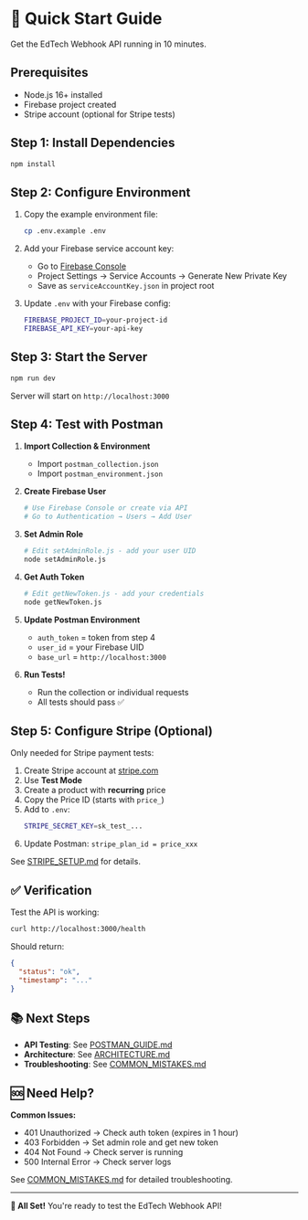 # 🚀 Quick Start Guide

Get the EdTech Webhook API running in 10 minutes.

## Prerequisites

- Node.js 16+ installed
- Firebase project created
- Stripe account (optional for Stripe tests)

## Step 1: Install Dependencies

```bash
npm install
```

## Step 2: Configure Environment

1. Copy the example environment file:
   ```bash
   cp .env.example .env
   ```

2. Add your Firebase service account key:
   - Go to [Firebase Console](https://console.firebase.google.com/)
   - Project Settings → Service Accounts → Generate New Private Key
   - Save as `serviceAccountKey.json` in project root

3. Update `.env` with your Firebase config:
   ```bash
   FIREBASE_PROJECT_ID=your-project-id
   FIREBASE_API_KEY=your-api-key
   ```

## Step 3: Start the Server

```bash
npm run dev
```

Server will start on `http://localhost:3000`

## Step 4: Test with Postman

1. **Import Collection & Environment**
   - Import `postman_collection.json`
   - Import `postman_environment.json`

2. **Create Firebase User**
   ```bash
   # Use Firebase Console or create via API
   # Go to Authentication → Users → Add User
   ```

3. **Set Admin Role**
   ```bash
   # Edit setAdminRole.js - add your user UID
   node setAdminRole.js
   ```

4. **Get Auth Token**
   ```bash
   # Edit getNewToken.js - add your credentials
   node getNewToken.js
   ```

5. **Update Postman Environment**
   - `auth_token` = token from step 4
   - `user_id` = your Firebase UID
   - `base_url` = `http://localhost:3000`

6. **Run Tests!**
   - Run the collection or individual requests
   - All tests should pass ✅

## Step 5: Configure Stripe (Optional)

Only needed for Stripe payment tests:

1. Create Stripe account at [stripe.com](https://stripe.com)
2. Use **Test Mode**
3. Create a product with **recurring** price
4. Copy the Price ID (starts with `price_`)
5. Add to `.env`:
   ```bash
   STRIPE_SECRET_KEY=sk_test_...
   ```
6. Update Postman: `stripe_plan_id = price_xxx`

See [STRIPE_SETUP.md](./STRIPE_SETUP.md) for details.

## ✅ Verification

Test the API is working:

```bash
curl http://localhost:3000/health
```

Should return:
```json
{
  "status": "ok",
  "timestamp": "..."
}
```

## 📚 Next Steps

- **API Testing**: See [POSTMAN_GUIDE.md](./POSTMAN_GUIDE.md)
- **Architecture**: See [ARCHITECTURE.md](./ARCHITECTURE.md)
- **Troubleshooting**: See [COMMON_MISTAKES.md](./COMMON_MISTAKES.md)

## 🆘 Need Help?

**Common Issues:**
- 401 Unauthorized → Check auth token (expires in 1 hour)
- 403 Forbidden → Set admin role and get new token
- 404 Not Found → Check server is running
- 500 Internal Error → Check server logs

See [COMMON_MISTAKES.md](./COMMON_MISTAKES.md) for detailed troubleshooting.

---

**🎉 All Set!** You're ready to test the EdTech Webhook API!
